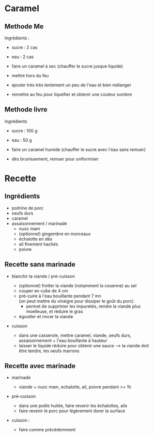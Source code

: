# Caramel
## Methode Me

Ingrédients : 
- sucre : 2 cas
- eau : 2 cas

- faire un caramel à sec (chauffer le sucre jusque liquide)
- mettre hors du feu
- ajouter très très lentement un peu de l'eau et bien mélanger
- remettre au feu pour liquéfier et obtenir une couleur sombre

## Methode livre

Ingrédients
- sucre : 100 g
- eau : 50 g

- faire un caramel humide (chauffer le sucre avec l'eau sans remuer)
- dès brunissement, remuer pour uniformiser

# Recette
## Ingrédients

- poitrine de porc
- oeufs durs
- caramel
- assaisonnement / marinade
    - nuoc mam
    - (optionnel) gingembre en morceaux
    - échalotte en dés
    - ail finement hachés
    - poivre

## Recette sans marinade

- blanchir la viande / pré-cuisson
    - (optionnel) frotter la viande (notamment la couenne) au sel
    - couper en cube de 4 cm
    - pré-cuire à l'eau bouillante pendant 7 mn  
    (on peut mettre du vinaigre pour dissiper le goût du porc)  
        - permet de supprimer les impuretés, rendre la viande plus moelleuse, et réduire le gras
    - égoutter et rincer la viande

- cuisson
    - dans une casserole, mettre caramel, viande, oeufs durs, assaisonnement + l'eau bouillante à hauteur
    - laisser le liquide réduire pour obtenir une sauce
    --> la viande doit être tendre, les oeufs marrons

## Recette avec marinade

- marinade
    - viande + nuoc mam, echalotte, ail, poivre pendant >= 1h

- pré-cuisson
    - dans une poêle huilée, faire revenir les échalottes, ails
    - faire revenir le porc pour légèrement dorer la surface

 - cuisson :
    - faire comme précédemment